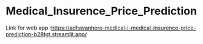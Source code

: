 # Medical_Insurence_Price_Prediction

Link for web app :https://adhavanhero-medical-i-medical-insurence-price-prediction-b28tgt.streamlit.app/
